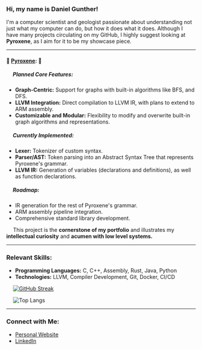 ### Hi, my name is Daniel Gunther!

I'm a computer scientist and geologist passionate about understanding not just what my computer can do, but how it does what it does. Although I have many projects circulating on my GitHub, I highly suggest looking at **Pyroxene**, as I aim for it to be my showcase piece.

---

#### 🌟 **[Pyroxene](https://github.com/dgunther2001/pyroxene_lang):** 🌟
##### &emsp; Planned Core Features:
- **Graph-Centric:** Support for graphs with built-in algorithms like BFS, and DFS.
- **LLVM Integration:** Direct compilation to LLVM IR, with plans to extend to ARM assembly.
- **Customizable and Modular:** Flexibility to modify and overwrite built-in graph algorithms and representations.

##### &emsp; Currently Implemented:
- **Lexer:** Tokenizer of custom syntax.
- **Parser/AST:** Token parsing into an Abstract Syntax Tree that represents Pyroxene's grammar.
- **LLVM IR:** Generation of variables (declarations and definitions), as well as function declarations.

##### &emsp; Roadmap:
- IR generation for the rest of Pyroxene's grammar.
- ARM assembly pipeline integration.
- Comprehensive standard library development.

&emsp; This project is the **cornerstone of my portfolio** and illustrates my **intellectual curiosity** and **acumen with low level systems.**

---

### Relevant Skills:

- **Programming Languages:** C, C++, Assembly, Rust, Java, Python
- **Technologies:** LLVM, Compiler Development, Git, Docker, CI/CD

&emsp; [![GitHub Streak](https://streak-stats.demolab.com/?user=dgunther2001&currStreakNum=2FD3EB&fire=pink&date_format=[Y.]n.j&theme=github-dark)](https://git.io/streak-stats)

&emsp; ![Top Langs](https://github-readme-stats.vercel.app/api/top-langs/?username=dgunther2001&layout=compact&hide=javascript,html,scss,Python,Dockerfile,CMake&theme=github_dark&title_color=ffffff&text_color=ffffff&icon_color=39d353&border_color=39d353)

---

### Connect with Me:

- [Personal Website](https://danielgunther.com)
- [LinkedIn](https://www.linkedin.com/in/daniel-gunther-1b035a221/)  

